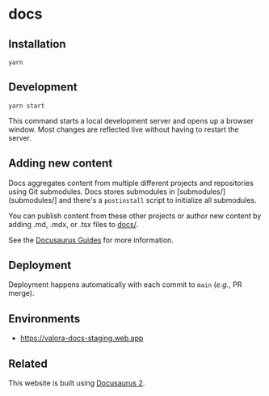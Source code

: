 # docs

## Installation

```
yarn
```

## Development

```
yarn start
```

This command starts a local development server and opens up a browser
window. Most changes are reflected live without having to restart the
server.

## Adding new content

Docs aggregates content from multiple different projects and
repositories using Git submodules. Docs stores submodules in
[submodules/](submodules/] and there's a `postinstall` script to
initialize all submodules.

You can publish content from these other projects or author new
content by adding .md, .mdx, or .tsx files to [docs/](docs/).

See the [Docusaurus Guides](https://docusaurus.io/docs/category/guides)
for more information.

## Deployment

Deployment happens automatically with each commit to `main` (_e.g._,
PR merge).

## Environments

- <https://valora-docs-staging.web.app>

## Related

This website is built using [Docusaurus 2](https://docusaurus.io/).
